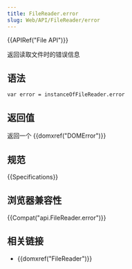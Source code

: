 ```yaml
---
title: FileReader.error
slug: Web/API/FileReader/error
---
```


{{APIRef("File API")}}

返回读取文件时的错误信息

## 语法

```plain
var error = instanceOfFileReader.error
```

## 返回值

返回一个 {{domxref("DOMError")}}

## 规范

{{Specifications}}

## 浏览器兼容性

{{Compat("api.FileReader.error")}}

## 相关链接

- {{domxref("FileReader")}}
